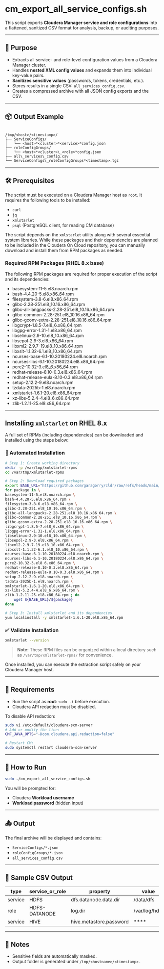 # cm_export_all_service_configs.sh

This script exports **Cloudera Manager service and role configurations** into a flattened, sanitized CSV format for analysis, backup, or auditing purposes.

---

## 🎯 Purpose

- Extracts all service- and role-level configuration values from a Cloudera Manager cluster.
- Handles **nested XML config values** and expands them into individual key-value pairs.
- **Sanitizes sensitive values** (passwords, tokens, credentials, etc.).
- Stores results in a single CSV: `all_services_config.csv`.
- Creates a compressed archive with all JSON config exports and the CSV.

---

## 📦 Output Example

```

/tmp/<host>/<timestamp>/
├── ServiceConfigs/
│   └── <host>*<cluster>*<service>*config.json
├── roleConfigGroups/
│   └── <host>*<cluster>\_<role>*config.json
├── all\_services\_config.csv
└── ServiceConfigs\_roleConfigGroups*<timestamp>.tgz

```

---

## 🛠️ Prerequisites

The script must be executed on a Cloudera Manager host as `root`. It requires the following tools to be installed:

- `curl`
- `jq`
- `xmlstarlet`
- `psql` (PostgreSQL client, for reading CM database)

The script depends on the `xmlstarlet` utility along with several essential system libraries. While these packages and their dependencies are planned to be included in the Cloudera On Cloud repository, you can manually download and install them from RPM packages as needed.

### Required RPM Packages (RHEL 8.x base)

The following RPM packages are required for proper execution of the script and its dependencies:

- basesystem-11-5.el8.noarch.rpm
- bash-4.4.20-5.el8.x86_64.rpm
- filesystem-3.8-6.el8.x86_64.rpm
- glibc-2.28-251.el8_10.16.x86_64.rpm
- glibc-all-langpacks-2.28-251.el8_10.16.x86_64.rpm
- glibc-common-2.28-251.el8_10.16.x86_64.rpm
- glibc-gconv-extra-2.28-251.el8_10.16.x86_64.rpm
- libgcrypt-1.8.5-7.el8_6.x86_64.rpm
- libgpg-error-1.31-1.el8.x86_64.rpm
- libselinux-2.9-10.el8_10.x86_64.rpm
- libsepol-2.9-3.el8.x86_64.rpm
- libxml2-2.9.7-19.el8_10.x86_64.rpm
- libxslt-1.1.32-6.1.el8_10.x86_64.rpm
- ncurses-base-6.1-10.20180224.el8.noarch.rpm
- ncurses-libs-6.1-10.20180224.el8.x86_64.rpm
- pcre2-10.32-3.el8_6.x86_64.rpm
- redhat-release-8.10-0.3.el8.x86_64.rpm
- redhat-release-eula-8.10-0.3.el8.x86_64.rpm
- setup-2.12.2-9.el8.noarch.rpm
- tzdata-2025b-1.el8.noarch.rpm
- xmlstarlet-1.6.1-20.el8.x86_64.rpm
- xz-libs-5.2.4-4.el8_6.x86_64.rpm
- zlib-1.2.11-25.el8.x86_64.rpm

---

## Installing `xmlstarlet` on RHEL 8.x

A full set of RPMs (including dependencies) can be downloaded and installed using the steps below:

### 🧰 Automated Installation

```bash
# Step 1: Create working directory
mkdir -p /var/tmp/xmlstarlet-rpms
cd /var/tmp/xmlstarlet-rpms

# Step 2: Download required packages
export BASE_URL="https://github.com/garagorry/cldr/raw/refs/heads/main/cdppc/upgrades/misc/tmp_rpms/xmlstarlet-rpms"
for package in \
basesystem-11-5.el8.noarch.rpm \
bash-4.4.20-5.el8.x86_64.rpm \
filesystem-3.8-6.el8.x86_64.rpm \
glibc-2.28-251.el8_10.16.x86_64.rpm \
glibc-all-langpacks-2.28-251.el8_10.16.x86_64.rpm \
glibc-common-2.28-251.el8_10.16.x86_64.rpm \
glibc-gconv-extra-2.28-251.el8_10.16.x86_64.rpm \
libgcrypt-1.8.5-7.el8_6.x86_64.rpm \
libgpg-error-1.31-1.el8.x86_64.rpm \
libselinux-2.9-10.el8_10.x86_64.rpm \
libsepol-2.9-3.el8.x86_64.rpm \
libxml2-2.9.7-19.el8_10.x86_64.rpm \
libxslt-1.1.32-6.1.el8_10.x86_64.rpm \
ncurses-base-6.1-10.20180224.el8.noarch.rpm \
ncurses-libs-6.1-10.20180224.el8.x86_64.rpm \
pcre2-10.32-3.el8_6.x86_64.rpm \
redhat-release-8.10-0.3.el8.x86_64.rpm \
redhat-release-eula-8.10-0.3.el8.x86_64.rpm \
setup-2.12.2-9.el8.noarch.rpm \
tzdata-2025b-1.el8.noarch.rpm \
xmlstarlet-1.6.1-20.el8.x86_64.rpm \
xz-libs-5.2.4-4.el8_6.x86_64.rpm \
zlib-1.2.11-25.el8.x86_64.rpm ; do
    wget ${BASE_URL}/${package}
done

# Step 3: Install xmlstarlet and its dependencies
yum localinstall -y xmlstarlet-1.6.1-20.el8.x86_64.rpm
```

### ✅ Validate Installation

```bash
xmlstarlet --version
```

> **Note:** These RPM files can be organized within a local directory such as `/var/tmp/xmlstarlet-rpms/` for convenience.

Once installed, you can execute the extraction script safely on your Cloudera Manager host.

---

## 🔐 Requirements

- Run the script as **root**:
  `sudo -i` before execution.
- Cloudera API redaction must be disabled.

To disable API redaction:

```bash
sudo vi /etc/default/cloudera-scm-server
# Add or modify the line:
CMF_JAVA_OPTS="-Dcom.cloudera.api.redaction=false"

# Restart CM:
sudo systemctl restart cloudera-scm-server
```

---

## 🚀 How to Run

```bash
sudo ./cm_export_all_service_configs.sh
```

You will be prompted for:

- Cloudera **Workload username**
- **Workload password** (hidden input)

---

## 📤 Output

The final archive will be displayed and contains:

- `ServiceConfigs/*.json`
- `roleConfigGroups/*.json`
- `all_services_config.csv`

---

## 🧪 Sample CSV Output

| type    | service_or_role | property                | value         |
| ------- | --------------- | ----------------------- | ------------- |
| service | HDFS            | dfs.datanode.data.dir   | /data/dfs     |
| role    | HDFS-DATANODE   | log.dir                 | /var/log/hdfs |
| service | HIVE            | hive.metastore.password | \*\*\*\*      |

---

## 📝 Notes

- Sensitive fields are automatically masked.
- Output folder is generated under `/tmp/<hostname>/<timestamp>`.
